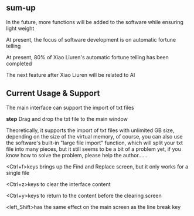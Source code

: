 ## sum-up

In the future, more functions will be added to the software while ensuring light weight

At present, the focus of software development is on automatic fortune telling

At present, 80% of Xiao Liuren's automatic fortune telling has been completed

The next feature after Xiao Liuren will be related to AI

## Current Usage & Support

The main interface can support the import of txt files

**step**
Drag and drop the txt file to the main window

Theoretically, it supports the import of txt files with unlimited GB size, depending on the size of the virtual memory, of course, you can also use the software's built-in "large file import" function, which will split your txt file into many pieces, but it still seems to be a bit of a problem yet, if you know how to solve the problem, please help the author......

<Ctrl+f>keys brings up the Find and Replace screen, but it only works for a single file

<Ctrl+z>keys to clear the interface content

<Ctrl+y>keys to return to the content before the clearing screen

<left_Shift>has the same effect on the main screen as the line break key

